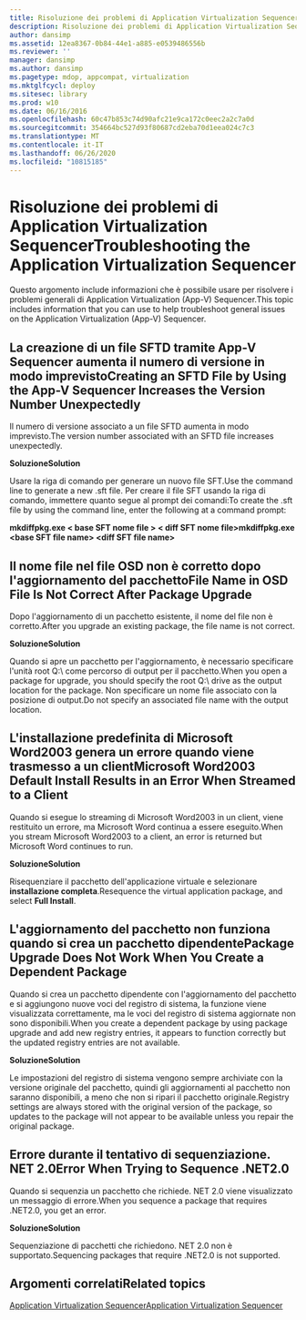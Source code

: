 ```yaml
---
title: Risoluzione dei problemi di Application Virtualization Sequencer
description: Risoluzione dei problemi di Application Virtualization Sequencer
author: dansimp
ms.assetid: 12ea8367-0b84-44e1-a885-e0539486556b
ms.reviewer: ''
manager: dansimp
ms.author: dansimp
ms.pagetype: mdop, appcompat, virtualization
ms.mktglfcycl: deploy
ms.sitesec: library
ms.prod: w10
ms.date: 06/16/2016
ms.openlocfilehash: 60c47b853c74d90afc21e9ca172c0eec2a2c7a0d
ms.sourcegitcommit: 354664bc527d93f80687cd2eba70d1eea024c7c3
ms.translationtype: MT
ms.contentlocale: it-IT
ms.lasthandoff: 06/26/2020
ms.locfileid: "10815185"
---
```

# <span data-ttu-id="08bd4-103">Risoluzione dei problemi di Application Virtualization Sequencer</span><span class="sxs-lookup"><span data-stu-id="08bd4-103">Troubleshooting the Application Virtualization Sequencer</span></span>


<span data-ttu-id="08bd4-104">Questo argomento include informazioni che è possibile usare per risolvere i problemi generali di Application Virtualization (App-V) Sequencer.</span><span class="sxs-lookup"><span data-stu-id="08bd4-104">This topic includes information that you can use to help troubleshoot general issues on the Application Virtualization (App-V) Sequencer.</span></span>

## <span data-ttu-id="08bd4-105">La creazione di un file SFTD tramite App-V Sequencer aumenta il numero di versione in modo imprevisto</span><span class="sxs-lookup"><span data-stu-id="08bd4-105">Creating an SFTD File by Using the App-V Sequencer Increases the Version Number Unexpectedly</span></span>


<span data-ttu-id="08bd4-106">Il numero di versione associato a un file SFTD aumenta in modo imprevisto.</span><span class="sxs-lookup"><span data-stu-id="08bd4-106">The version number associated with an SFTD file increases unexpectedly.</span></span>

**<span data-ttu-id="08bd4-107">Soluzione</span><span class="sxs-lookup"><span data-stu-id="08bd4-107">Solution</span></span>**

<span data-ttu-id="08bd4-108">Usare la riga di comando per generare un nuovo file SFT.</span><span class="sxs-lookup"><span data-stu-id="08bd4-108">Use the command line to generate a new .sft file.</span></span> <span data-ttu-id="08bd4-109">Per creare il file SFT usando la riga di comando, immettere quanto segue al prompt dei comandi:</span><span class="sxs-lookup"><span data-stu-id="08bd4-109">To create the .sft file by using the command line, enter the following at a command prompt:</span></span>

**<span data-ttu-id="08bd4-110">mkdiffpkg.exe &lt; base SFT nome file &gt; &lt; diff SFT nome file&gt;</span><span class="sxs-lookup"><span data-stu-id="08bd4-110">mkdiffpkg.exe &lt;base SFT file name&gt; &lt;diff SFT file name&gt;</span></span>**

## <a href="" id="file-name-in-osd-file-is-not-correct-after-package-upgrade-"></a><span data-ttu-id="08bd4-111">Il nome file nel file OSD non è corretto dopo l'aggiornamento del pacchetto</span><span class="sxs-lookup"><span data-stu-id="08bd4-111">File Name in OSD File Is Not Correct After Package Upgrade</span></span>


<span data-ttu-id="08bd4-112">Dopo l'aggiornamento di un pacchetto esistente, il nome del file non è corretto.</span><span class="sxs-lookup"><span data-stu-id="08bd4-112">After you upgrade an existing package, the file name is not correct.</span></span>

**<span data-ttu-id="08bd4-113">Soluzione</span><span class="sxs-lookup"><span data-stu-id="08bd4-113">Solution</span></span>**

<span data-ttu-id="08bd4-114">Quando si apre un pacchetto per l'aggiornamento, è necessario specificare l'unità root Q:\\ come percorso di output per il pacchetto.</span><span class="sxs-lookup"><span data-stu-id="08bd4-114">When you open a package for upgrade, you should specify the root Q:\\ drive as the output location for the package.</span></span> <span data-ttu-id="08bd4-115">Non specificare un nome file associato con la posizione di output.</span><span class="sxs-lookup"><span data-stu-id="08bd4-115">Do not specify an associated file name with the output location.</span></span>

## <span data-ttu-id="08bd4-116">L'installazione predefinita di Microsoft Word2003 genera un errore quando viene trasmesso a un client</span><span class="sxs-lookup"><span data-stu-id="08bd4-116">Microsoft Word2003 Default Install Results in an Error When Streamed to a Client</span></span>


<span data-ttu-id="08bd4-117">Quando si esegue lo streaming di Microsoft Word2003 in un client, viene restituito un errore, ma Microsoft Word continua a essere eseguito.</span><span class="sxs-lookup"><span data-stu-id="08bd4-117">When you stream Microsoft Word2003 to a client, an error is returned but Microsoft Word continues to run.</span></span>

**<span data-ttu-id="08bd4-118">Soluzione</span><span class="sxs-lookup"><span data-stu-id="08bd4-118">Solution</span></span>**

<span data-ttu-id="08bd4-119">Risequenziare il pacchetto dell'applicazione virtuale e selezionare **installazione completa**.</span><span class="sxs-lookup"><span data-stu-id="08bd4-119">Resequence the virtual application package, and select **Full Install**.</span></span>

## <span data-ttu-id="08bd4-120">L'aggiornamento del pacchetto non funziona quando si crea un pacchetto dipendente</span><span class="sxs-lookup"><span data-stu-id="08bd4-120">Package Upgrade Does Not Work When You Create a Dependent Package</span></span>


<span data-ttu-id="08bd4-121">Quando si crea un pacchetto dipendente con l'aggiornamento del pacchetto e si aggiungono nuove voci del registro di sistema, la funzione viene visualizzata correttamente, ma le voci del registro di sistema aggiornate non sono disponibili.</span><span class="sxs-lookup"><span data-stu-id="08bd4-121">When you create a dependent package by using package upgrade and add new registry entries, it appears to function correctly but the updated registry entries are not available.</span></span>

**<span data-ttu-id="08bd4-122">Soluzione</span><span class="sxs-lookup"><span data-stu-id="08bd4-122">Solution</span></span>**

<span data-ttu-id="08bd4-123">Le impostazioni del registro di sistema vengono sempre archiviate con la versione originale del pacchetto, quindi gli aggiornamenti al pacchetto non saranno disponibili, a meno che non si ripari il pacchetto originale.</span><span class="sxs-lookup"><span data-stu-id="08bd4-123">Registry settings are always stored with the original version of the package, so updates to the package will not appear to be available unless you repair the original package.</span></span>

## <span data-ttu-id="08bd4-124">Errore durante il tentativo di sequenziazione. NET 2.0</span><span class="sxs-lookup"><span data-stu-id="08bd4-124">Error When Trying to Sequence .NET2.0</span></span>


<span data-ttu-id="08bd4-125">Quando si sequenzia un pacchetto che richiede. NET 2.0 viene visualizzato un messaggio di errore.</span><span class="sxs-lookup"><span data-stu-id="08bd4-125">When you sequence a package that requires .NET2.0, you get an error.</span></span>

**<span data-ttu-id="08bd4-126">Soluzione</span><span class="sxs-lookup"><span data-stu-id="08bd4-126">Solution</span></span>**

<span data-ttu-id="08bd4-127">Sequenziazione di pacchetti che richiedono. NET 2.0 non è supportato.</span><span class="sxs-lookup"><span data-stu-id="08bd4-127">Sequencing packages that require .NET2.0 is not supported.</span></span>

## <span data-ttu-id="08bd4-128">Argomenti correlati</span><span class="sxs-lookup"><span data-stu-id="08bd4-128">Related topics</span></span>


[<span data-ttu-id="08bd4-129">Application Virtualization Sequencer</span><span class="sxs-lookup"><span data-stu-id="08bd4-129">Application Virtualization Sequencer</span></span>](application-virtualization-sequencer.md)

 

 





